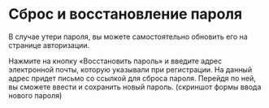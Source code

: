 # Сброс и восстановление пароля

В случае утери пароля, вы можете самостоятельно обновить его на странице авторизации.

Нажмите на кнопку «Восстановить пароль» и введите адрес электронной почты, которую указывали при регистрации. На данный адрес придет письмо со ссылкой для сброса пароля. Перейдя по ней, вы сможете ввести и сохранить новый пароль. (скриншот формы ввода нового пароля)
